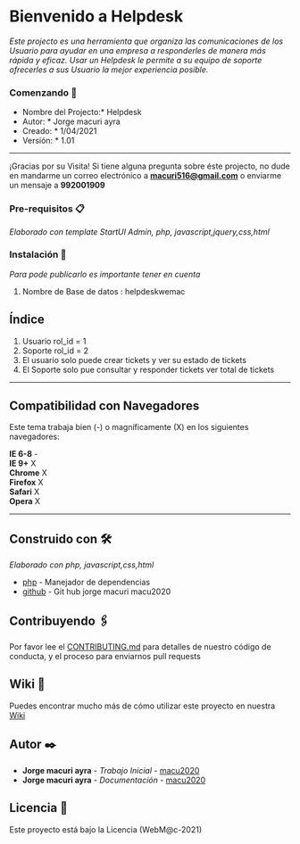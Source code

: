 # Bienvenido a Helpdesk 
_Este projecto es una herramienta que organiza las comunicaciones de los Usuario para ayudar en una empresa a responderles de manera más rápida y eficaz. Usar un Helpdesk le permite a su equipo de soporte ofrecerles a sus Usuario la mejor experiencia posible._

### Comenzando 🚀
* Nombre del Projecto:* Helpdesk
* Autor: * Jorge macuri ayra
* Creado: * 1/04/2021
* Versión: * 1.01
***
¡Gracias por su Visita! Si tiene alguna pregunta sobre éste projecto, no dude en mandarme un correo electrónico a **macuri516@gmail.com** o enviarme un mensaje a **992001909**

### Pre-requisitos 📋
_Elaborado con template StartUI Admin, php, javascript,jquery,css,html_


### Instalación 🔧
_Para pode publicarlo es importante tener en cuenta_
1. Nombre de Base de datos : helpdeskwemac


## Índice 
1. Usuario rol_id = 1 
2. Soporte rol_id = 2
3. El usuario solo puede crear tickets y ver su estado de tickets
4. El Soporte solo pue consultar y responder tickets ver total de tickets

***

## Compatibilidad con Navegadores  
Este tema trabaja bien (-) o magníficamente (X) en los siguientes navegadores:

**IE 6-8** -  
**IE 9+** X  
**Chrome** X  
**Firefox** X  
**Safari** X  
**Opera** X  
***



## Construido con 🛠️
_Elaborado con php, javascript,css,html_
* [php](https://www.php.net/manual/es/intro-whatis.php) - Manejador de dependencias
* [github](https://github.com/macu2020) - Git hub jorge macuri macu2020


## Contribuyendo 🖇️
Por favor lee el [CONTRIBUTING.md](https://github.com/macu2020) para detalles de nuestro código de conducta, y el proceso para enviarnos pull requests

## Wiki 📖
Puedes encontrar mucho más de cómo utilizar este proyecto en nuestra [Wiki](https://github.com/macu2020)


## Autor ✒️
* **Jorge macuri ayra** - *Trabajo Inicial* - [macu2020](https://github.com/macu2020)
* **Jorge macuri ayra** - *Documentación* - [macu2020](#fulanito-de-tal)

## Licencia 📄
Este proyecto está bajo la Licencia (WebM@c-2021)

